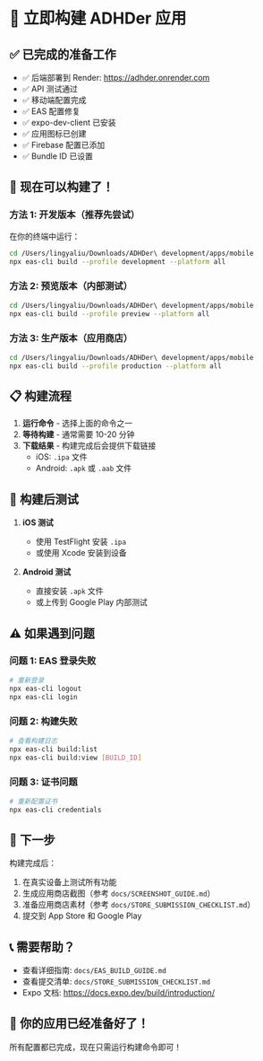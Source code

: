 # 🚀 立即构建 ADHDer 应用

## ✅ 已完成的准备工作
- ✅ 后端部署到 Render: https://adhder.onrender.com
- ✅ API 测试通过
- ✅ 移动端配置完成
- ✅ EAS 配置修复
- ✅ expo-dev-client 已安装
- ✅ 应用图标已创建
- ✅ Firebase 配置已添加
- ✅ Bundle ID 已设置

## 📱 现在可以构建了！

### 方法 1: 开发版本（推荐先尝试）
在你的终端中运行：
```bash
cd /Users/lingyaliu/Downloads/ADHDer\ development/apps/mobile
npx eas-cli build --profile development --platform all
```

### 方法 2: 预览版本（内部测试）
```bash
cd /Users/lingyaliu/Downloads/ADHDer\ development/apps/mobile
npx eas-cli build --profile preview --platform all
```

### 方法 3: 生产版本（应用商店）
```bash
cd /Users/lingyaliu/Downloads/ADHDer\ development/apps/mobile
npx eas-cli build --profile production --platform all
```

## 📋 构建流程
1. **运行命令** - 选择上面的命令之一
2. **等待构建** - 通常需要 10-20 分钟
3. **下载结果** - 构建完成后会提供下载链接
   - iOS: `.ipa` 文件
   - Android: `.apk` 或 `.aab` 文件

## 🎯 构建后测试
1. **iOS 测试**
   - 使用 TestFlight 安装 `.ipa`
   - 或使用 Xcode 安装到设备

2. **Android 测试**
   - 直接安装 `.apk` 文件
   - 或上传到 Google Play 内部测试

## ⚠️ 如果遇到问题

### 问题 1: EAS 登录失败
```bash
# 重新登录
npx eas-cli logout
npx eas-cli login
```

### 问题 2: 构建失败
```bash
# 查看构建日志
npx eas-cli build:list
npx eas-cli build:view [BUILD_ID]
```

### 问题 3: 证书问题
```bash
# 重新配置证书
npx eas-cli credentials
```

## 🎨 下一步
构建完成后：
1. 在真实设备上测试所有功能
2. 生成应用商店截图（参考 `docs/SCREENSHOT_GUIDE.md`）
3. 准备应用商店素材（参考 `docs/STORE_SUBMISSION_CHECKLIST.md`）
4. 提交到 App Store 和 Google Play

## 📞 需要帮助？
- 查看详细指南: `docs/EAS_BUILD_GUIDE.md`
- 查看提交清单: `docs/STORE_SUBMISSION_CHECKLIST.md`
- Expo 文档: https://docs.expo.dev/build/introduction/

## 🎉 你的应用已经准备好了！
所有配置都已完成，现在只需运行构建命令即可！

